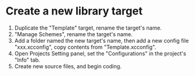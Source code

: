 Create a new library target
============================

1. Duplicate the "Template" target, rename the target's name.
2. "Manage Schemes", rename the target's name.
3. Add a folder named the new target's name, then add a new config file "xxx.xcconfig", copy contents from "Template.xcconfig".
4. Open Projects Setting panel, set the "Configurations" in the project's "Info" tab.
5. Create new source files, and begin coding.
